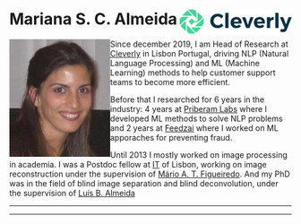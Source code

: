 # Mariana S. C. Almeida <img align="right" src="https://github.com/MarianaAlmeida/marianaalmeida.github.io/blob/master/CleverlyLogo.png " width=200 > 


<img align="left" src="https://github.com/MarianaAlmeida/marianaalmeida.github.io/blob/master/mla.jpg " width=180 > 


Since december 2019, I am Head of Research at [Cleverly](https://cleverly.ai/) in Lisbon Portugal, driving NLP (Natural Language Processing) and ML (Machine Learning) methods to help customer support teams to become more efficient.

Before that I researched for 6 years in the industry: 4 years at [Priberam Labs](http://labs.priberam.com/) where I developed ML methods to solve NLP problems and 2 years at [Feedzai](https://feedzai.com/) where I worked on ML apporaches for preventing fraud.

Until 2013 I mostly worked on image processing in academia. I was a Postdoc fellow at [IT](https://www.it.pt/) of Lisbon, working on image reconstruction under the supervision of [Mário A. T. Figueiredo](http://www.lx.it.pt/~mtf/). And my PhD was in the field of blind image separation and blind deconvolution, under the supervision of [Luís B. Almeida](http://www.lx.it.pt/~lbalmeida/)

<!--- , at [IT](https://www.it.pt/) of Lisbon, Portugal.-->



 ___
 
 ___
 
